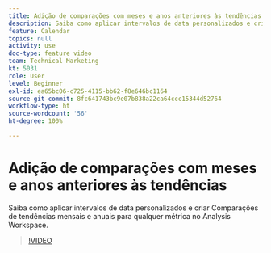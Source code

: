 ```yaml
---
title: Adição de comparações com meses e anos anteriores às tendências
description: Saiba como aplicar intervalos de data personalizados e criar Comparações de tendências mensais e anuais para qualquer métrica no Analysis Workspace.
feature: Calendar
topics: null
activity: use
doc-type: feature video
team: Technical Marketing
kt: 5031
role: User
level: Beginner
exl-id: ea65bc06-c725-4115-bb62-f8e646bc1164
source-git-commit: 8fc641743bc9e07b838a22ca64ccc15344d52764
workflow-type: ht
source-wordcount: '56'
ht-degree: 100%

---
```


# Adição de comparações com meses e anos anteriores às tendências

Saiba como aplicar intervalos de data personalizados e criar Comparações de tendências mensais e anuais para qualquer métrica no Analysis Workspace.

>[!VIDEO](https://video.tv.adobe.com/v/33772/?quality=12&learn=on)
